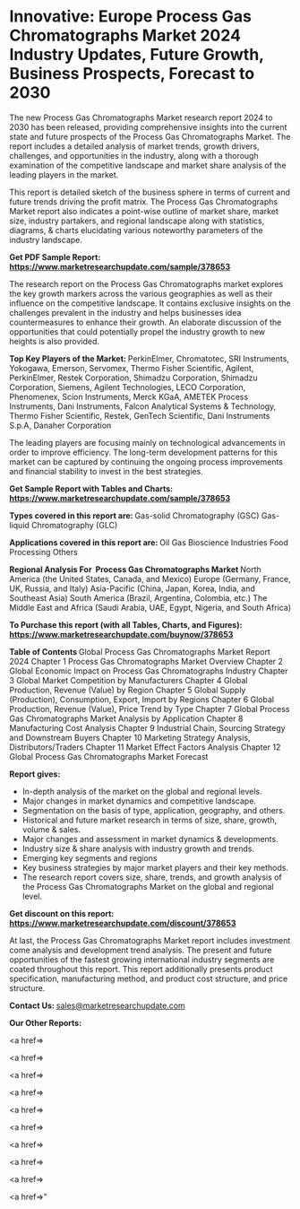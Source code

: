 # Innovative: Europe Process Gas Chromatographs Market 2024 Industry Updates, Future Growth, Business Prospects, Forecast to 2030

The new Process Gas Chromatographs Market research report 2024 to 2030 has been released, providing comprehensive insights into the current state and future prospects of the Process Gas Chromatographs Market. The report includes a detailed analysis of market trends, growth drivers, challenges, and opportunities in the industry, along with a thorough examination of the competitive landscape and market share analysis of the leading players in the market.

This report is detailed sketch of the business sphere in terms of current and future trends driving the profit matrix. The Process Gas Chromatographs Market report also indicates a point-wise outline of market share, market size, industry partakers, and regional landscape along with statistics, diagrams, &amp; charts elucidating various noteworthy parameters of the industry landscape.

<strong><b>Get PDF Sample Report: <a href=https://www.marketresearchupdate.com/sample/378653>https://www.marketresearchupdate.com/sample/378653</a></b></strong>

The research report on the Process Gas Chromatographs market explores the key growth markers across the various geographies as well as their influence on the competitive landscape. It contains exclusive insights on the challenges prevalent in the industry and helps businesses idea countermeasures to enhance their growth. An elaborate discussion of the opportunities that could potentially propel the industry growth to new heights is also provided.

<strong><b>Top Key Players of the Market:
</b></strong>PerkinElmer, Chromatotec, SRI Instruments, Yokogawa, Emerson, Servomex, Thermo Fisher Scientific, Agilent, PerkinElmer, Restek Corporation, Shimadzu Corporation, Shimadzu Corporation, Siemens, Agilent Technologies, LECO Corporation, Phenomenex, Scion Instruments, Merck KGaA, AMETEK Process Instruments, Dani Instruments, Falcon Analytical Systems & Technology, Thermo Fisher Scientific, Restek, GenTech Scientific, Dani Instruments S.p.A, Danaher Corporation<strong><b>
</b></strong>

The leading players are focusing mainly on technological advancements in order to improve efficiency. The long-term development patterns for this market can be captured by continuing the ongoing process improvements and financial stability to invest in the best strategies.

<strong><b>Get Sample Report with Tables and Charts: <a href=https://www.marketresearchupdate.com/sample/378653>https://www.marketresearchupdate.com/sample/378653</a></b></strong>

<strong><b>Types covered in this report are:
</b></strong>Gas-solid Chromatography (GSC)
Gas-liquid Chromatography (GLC)<strong><b>
</b></strong>

<strong><b>Applications covered in this report are:
</b></strong>Oil
Gas
Bioscience Industries
Food Processing
Others<strong><b>
</b></strong>

<strong><b>Regional Analysis For  Process Gas Chromatographs Market</b></strong><strong><b>
</b></strong>North America (the United States, Canada, and Mexico)
Europe (Germany, France, UK, Russia, and Italy)
Asia-Pacific (China, Japan, Korea, India, and Southeast Asia)
South America (Brazil, Argentina, Colombia, etc.)
The Middle East and Africa (Saudi Arabia, UAE, Egypt, Nigeria, and South Africa)

<strong><b>To Purchase this report (with all Tables, Charts, and Figures): <a href=https://www.marketresearchupdate.com/buynow/378653>https://www.marketresearchupdate.com/buynow/378653</a></b></strong>

<strong><b>Table of Contents</b></strong><strong><b>
</b></strong>Global Process Gas Chromatographs Market Report 2024
Chapter 1 Process Gas Chromatographs Market Overview
Chapter 2 Global Economic Impact on Process Gas Chromatographs Industry
Chapter 3 Global Market Competition by Manufacturers
Chapter 4 Global Production, Revenue (Value) by Region
Chapter 5 Global Supply (Production), Consumption, Export, Import by Regions
Chapter 6 Global Production, Revenue (Value), Price Trend by Type
Chapter 7 Global Process Gas Chromatographs Market Analysis by Application
Chapter 8 Manufacturing Cost Analysis
Chapter 9 Industrial Chain, Sourcing Strategy and Downstream Buyers
Chapter 10 Marketing Strategy Analysis, Distributors/Traders
Chapter 11 Market Effect Factors Analysis
Chapter 12 Global Process Gas Chromatographs Market Forecast

<strong><b>Report gives:</b></strong>

- In-depth analysis of the market on the global and regional levels.
- Major changes in market dynamics and competitive landscape.
- Segmentation on the basis of type, application, geography, and others.
- Historical and future market research in terms of size, share, growth, volume &amp; sales.
- Major changes and assessment in market dynamics &amp; developments.
- Industry size &amp; share analysis with industry growth and trends.
- Emerging key segments and regions
- Key business strategies by major market players and their key methods.
- The research report covers size, share, trends, and growth analysis of the Process Gas Chromatographs Market on the global and regional level.

<strong><b>Get discount on this report: <a href=https://www.marketresearchupdate.com/discount/378653>https://www.marketresearchupdate.com/discount/378653</a></b></strong>

At last, the Process Gas Chromatographs Market report includes investment come analysis and development trend analysis. The present and future opportunities of the fastest growing international industry segments are coated throughout this report. This report additionally presents product specification, manufacturing method, and product cost structure, and price structure.

<strong><b>Contact Us:
</b></strong>sales@marketresearchupdate.com

<strong>Our Other Reports:</strong>

<a href=></a>

<a href=></a>

<a href=></a>

<a href=></a>

<a href=></a>

<a href=></a>

<a href=></a>

<a href=></a>

<a href=></a>

<a href=></a>"
